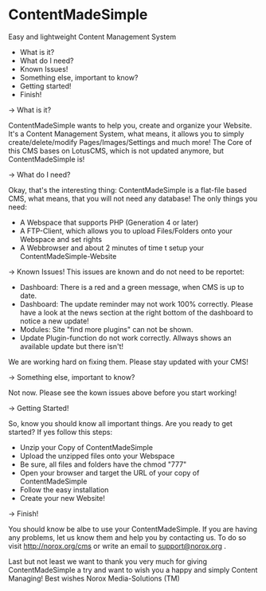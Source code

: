 ContentMadeSimple
=================

Easy and lightweight Content Management System

- What is it?
- What do I need?
- Known Issues!
- Something else, important to know?
- Getting started!
- Finish!

-> What is it?

ContentMadeSimple wants to help you, create and organize your Website.
It's a Content Management System, what means, it allows you to simply create/delete/modify Pages/Images/Settings and much more!
The Core of this CMS bases on LotusCMS, which is not updated anymore, but ContentMadeSimple is!

-> What do I need?

Okay, that's the interesting thing: ContentMadeSimple is a flat-file based CMS, what means, that you will not need any database!
The only things you need:
  - A Webspace that supports PHP (Generation 4 or later)
  - A FTP-Client, which allows you to upload Files/Folders onto your Webspace and set rights
  - A Webbrowser and about 2 minutes of time t setup your ContentMadeSimple-Website

-> Known Issues!
This issues are known and do not need to be reportet:
  - Dashboard: There is a red and a green message, when CMS is up to date.
  - Dashboard: The update reminder may not work 100% correctly. Please have a look at the news section at the right bottom of the dashboard to notice a new update!
  - Modules: Site "find more plugins" can not be shown.
  - Update Plugin-function do not work correctly. Allways shows an available update but there isn't!

We are working hard on fixing them. Please stay updated with your CMS!

-> Something else, important to know?

Not now. Please see the kown issues above before you start working!

-> Getting Started!

So, know you should know all important things. Are you ready to get started?
If yes follow this steps:
  - Unzip your Copy of ContentMadeSimple
  - Upload the unzipped files onto your Webspace
  - Be sure, all files and folders have the chmod "777"
  - Open your browser and target the URL of your copy of ContentMadeSimple
  - Follow the easy installation
  - Create your new Website!

-> Finish!

You should know be albe to use your ContentMadeSimple. If you are having any problems, let us know them and help you by contacting us. To do so visit http://norox.org/cms or write an email to support@norox.org .

Last but not least we want to thank you very much for giving ContentMadeSimple a try and want to wish you a happy and simply Content Managing!
Best wishes
Norox Media-Solutions (TM)
